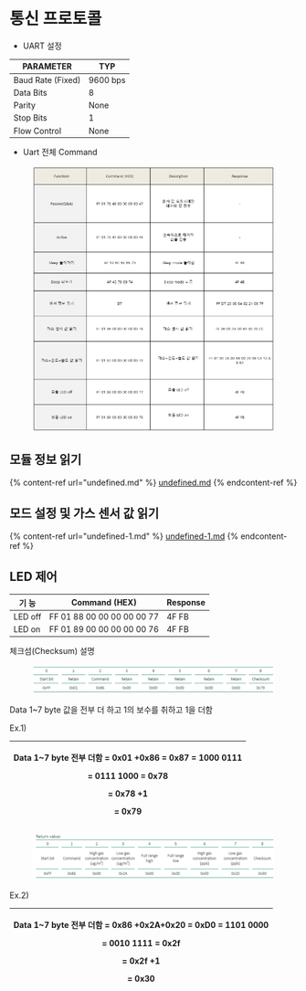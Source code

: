 # 통신 프로토콜

* UART 설정

| PARAMETER         | TYP      |
| ----------------- | -------- |
| Baud Rate (Fixed) | 9600 bps |
| Data Bits         | 8        |
| Parity            | None     |
| Stop Bits         | 1        |
| Flow Control      | None     |

* Uart 전체 Command

<figure><img src="../../../../../.gitbook/assets/all_uart_command.PNG" alt=""><figcaption></figcaption></figure>

## 모듈 정보 읽기

{% content-ref url="undefined.md" %}
[undefined.md](undefined.md)
{% endcontent-ref %}

## 모드 설정 및 가스 센서 값 읽기

{% content-ref url="undefined-1.md" %}
[undefined-1.md](undefined-1.md)
{% endcontent-ref %}

## LED 제어

| 기 능     | Command (HEX)              | Response |
| ------- | -------------------------- | -------- |
| LED off | FF 01 88 00 00 00 00 00 77 | 4F FB    |
| LED on  | FF 01 89 00 00 00 00 00 76 | 4F FB    |

체크섬(Checksum) 설명

<figure><img src="../../../../../.gitbook/assets/checksum_one.PNG" alt=""><figcaption></figcaption></figure>

Data 1\~7 byte 값을 전부 더 하고 1의 보수를 취하고 1을 더함

Ex.1)

| <p>Data 1~7 byte 전부 더함 = 0x01 +0x86 = 0x87 = 1000 0111</p><p>= 0111 1000 = 0x78</p><p>= 0x78 +1</p><p>= 0x79</p> |
| ---------------------------------------------------------------------------------------------------------------- |

<figure><img src="../../../../../.gitbook/assets/checksum_two.PNG" alt=""><figcaption></figcaption></figure>

Ex.2)

| <p>Data 1~7 byte 전부 더함 = 0x86 +0x2A+0x20 = 0xD0 = 1101 0000</p><p>= 0010 1111 = 0x2f</p><p>= 0x2f +1</p><p>= 0x30</p> |
| --------------------------------------------------------------------------------------------------------------------- |
